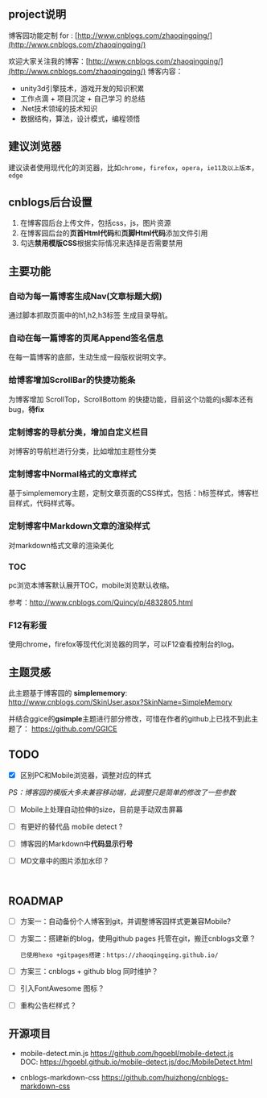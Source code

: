 ## project说明
博客园功能定制 for : [http://www.cnblogs.com/zhaoqingqing/](http://www.cnblogs.com/zhaoqingqing/)

欢迎大家关注我的博客：[http://www.cnblogs.com/zhaoqingqing/](http://www.cnblogs.com/zhaoqingqing/)
博客内容：

- unity3d引擎技术，游戏开发的知识积累
- 工作点滴 + 项目沉淀 + 自己学习 的总结
- .Net技术领域的技术知识
- 数据结构，算法，设计模式，编程领悟

## 建议浏览器
建议读者使用现代化的浏览器，比如`chrome`，`firefox`，`opera`，`ie11及以上版本`，`edge`

## cnblogs后台设置
1. 在博客园后台上传文件，包括css，js，图片资源
2. 在博客园后台的**页首Html代码**和**页脚Html代码**添加文件引用
3. 勾选**禁用模版CSS**根据实际情况来选择是否需要禁用

## 主要功能

### 自动为每一篇博客生成Nav(文章标题大纲)
通过脚本抓取页面中的h1,h2,h3标签 生成目录导航。

### 自动在每一篇博客的页尾Append签名信息
在每一篇博客的底部，生动生成一段版权说明文字。

### 给博客增加ScrollBar的快捷功能条
为博客增加 ScrollTop，ScrollBottom 的快捷功能，目前这个功能的js脚本还有bug，**待fix**

### 定制博客的导航分类，增加自定义栏目
对博客的导航栏进行分类，比如增加主题性分类

### 定制博客中Normal格式的文章样式
基于simplememory主题，定制文章页面的CSS样式，包括：h标签样式，博客栏目样式，代码样式等。

### 定制博客中Markdown文章的渲染样式
对markdown格式文章的渲染美化

### TOC

pc浏览本博客默认展开TOC，mobile浏览默认收缩。

参考：http://www.cnblogs.com/Quincy/p/4832805.html

### F12有彩蛋

使用chrome，firefox等现代化浏览器的同学，可以F12查看控制台的log。

## 主题灵感

此主题基于博客园的 **simplememory**: http://www.cnblogs.com/SkinUser.aspx?SkinName=SimpleMemory

并结合ggice的**gsimple**主题进行部分修改，可惜在作者的github上已找不到此主题了： https://github.com/GGICE

## TODO

- [x] 区别PC和Mobile浏览器，调整对应的样式 

​        *PS：博客园的模版大多未兼容移动端，此调整只是简单的修改了一些参数*

- [ ] Mobile上处理自动拉伸的size，目前是手动双击屏幕

- [ ] 有更好的替代品 mobile detect ?

- [ ] 博客园的Markdown中**代码显示行号**

- [ ] MD文章中的图片添加水印？

      ​

## ROADMAP

- [ ] 方案一：自动备份个人博客到git，并调整博客园样式更兼容Mobile?

- [ ] 方案二：搭建新的blog，使用github pages 托管在git，搬迁cnblogs文章？

      已使用hexo +gitpages搭建：https://zhaoqingqing.github.io/

- [ ] 方案三：cnblogs + github blog 同时维护？

- [ ] 引入FontAwesome 图标？

- [ ] 重构公告栏样式？



## 开源项目

- mobile-detect.min.js https://github.com/hgoebl/mobile-detect.js
  <br/>​DOC: https://hgoebl.github.io/mobile-detect.js/doc/MobileDetect.html

- cnblogs-markdown-css  https://github.com/huizhong/cnblogs-markdown-css